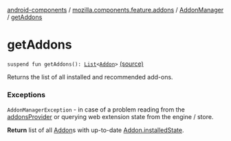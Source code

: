 [android-components](../../index.md) / [mozilla.components.feature.addons](../index.md) / [AddonManager](index.md) / [getAddons](./get-addons.md)

# getAddons

`suspend fun getAddons(): `[`List`](https://kotlinlang.org/api/latest/jvm/stdlib/kotlin.collections/-list/index.html)`<`[`Addon`](../-addon/index.md)`>` [(source)](https://github.com/mozilla-mobile/android-components/blob/master/components/feature/addons/src/main/java/mozilla/components/feature/addons/AddonManager.kt#L32)

Returns the list of all installed and recommended add-ons.

### Exceptions

`AddonManagerException` - in case of a problem reading from
the [addonsProvider](#) or querying web extension state from the engine / store.

**Return**
list of all [Addon](../-addon/index.md)s with up-to-date [Addon.installedState](../-addon/installed-state.md).

